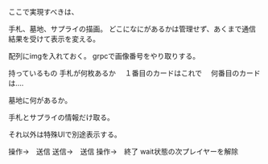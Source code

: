 ここで実現すべきは、

手札、墓地、サプライの描画。
どこになにがあるかは管理せず、あくまで通信結果を受けて表示を変える。

配列にimgを入れておく。
grpcで画像番号をやり取りする。

持っているもの
手札が何枚あるか
　１番目のカードはこれで
　何番目のカードは....

墓地に何があるか。


手札とサプライの情報だけ取る。

それ以外は特殊UIで別途表示する。




操作→　送信
送信→　送信
操作→　終了
wait状態の次プレイヤーを解除